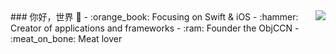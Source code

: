 <img align="right" src="https://github-readme-stats.vercel.app/api?username=earyantLe&show_icons=true&icon_color=CE1D2D&text_color=718096&bg_color=ffffff&hide_title=true" />
### 你好，世界 👋
- :orange_book: Focusing on Swift & iOS
- :hammer: Creator of applications and frameworks
- :ram: Founder the ObjCCN
- :meat_on_bone: Meat lover
